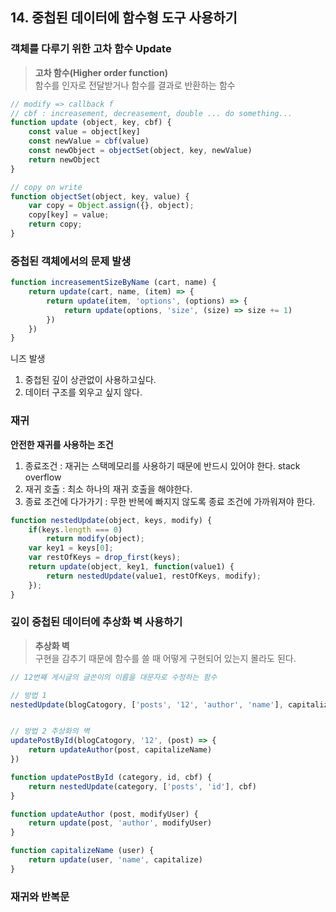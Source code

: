 
## 14. 중첩된 데이터에 함수형 도구 사용하기

### 객체를 다루기 위한 고차 함수 Update

>**고차 함수(Higher order function)**   
함수를 인자로 전달받거나 함수를 결과로 반환하는 함수

```javascript
// modify => callback f
// cbf : increasement, decreasement, double ... do something... 
function update (object, key, cbf) {
    const value = object[key]
    const newValue = cbf(value)
    const newObject = objectSet(object, key, newValue) 
    return newObject
}

// copy on write
function objectSet(object, key, value) {
    var copy = Object.assign({}, object);
    copy[key] = value;
    return copy;
}
```

### 중첩된 객체에서의 문제 발생

```javascript
function increasementSizeByName (cart, name) {
    return update(cart, name, (item) => {
        return update(item, 'options', (options) => {
            return update(options, 'size', (size) => size += 1)
        })
    })
}
```

니즈 발생
1. 중첩된 깊이 상관없이 사용하고싶다.
2. 데이터 구조를 외우고 싶지 않다. 

### 재귀

**안전한 재귀를 사용하는 조건**
1. 종료조건 : 재귀는 스택메모리를 사용하기 때문에 반드시 있어야 한다.  stack overflow 
2. 재귀 호출 : 최소 하나의 재귀 호출을 해야한다. 
3. 종료 조건에 다가가기 : 무한 반복에 빠지지 않도록 종료 조건에 가까워져야 한다.

```javascript
function nestedUpdate(object, keys, modify) {
    if(keys.length === 0)
        return modify(object);
    var key1 = keys[0];
    var restOfKeys = drop_first(keys);
    return update(object, key1, function(value1) {
        return nestedUpdate(value1, restOfKeys, modify);
    });
}
```

### 깊이 중첩된 데이터에 추상화 벽 사용하기
> **추상화 벽**     
> 구현을 감추기 때문에 함수를 쓸 때 어떻게 구현되어 있는지 몰라도 된다.
```javascript
// 12번째 게시글의 글쓴이의 이름을 대문자로 수정하는 함수

// 방법 1
nestedUpdate(blogCatogory, ['posts', '12', 'author', 'name'], capitalize);


// 방법 2 추상화의 벽
updatePostById(blogCatogory, '12', (post) => {
    return updateAuthor(post, capitalizeName)
})

function updatePostById (category, id, cbf) {
    return nestedUpdate(category, ['posts', 'id'], cbf)
}

function updateAuthor (post, modifyUser) { 
    return update(post, 'author', modifyUser)
}

function capitalizeName (user) {
    return update(user, 'name', capitalize)
}
```


### 재귀와 반복문
